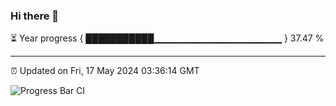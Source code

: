 ### Hi there 👋

⏳ Year progress { ███████████▁▁▁▁▁▁▁▁▁▁▁▁▁▁▁▁▁▁▁ } 37.47 %

---

⏰ Updated on Fri, 17 May 2024 03:36:14 GMT

![Progress Bar CI](https://github.com/IshwaranRudhara/GIT-ACTION/workflows/Progress%20Bar%20CI/badge.svg)
